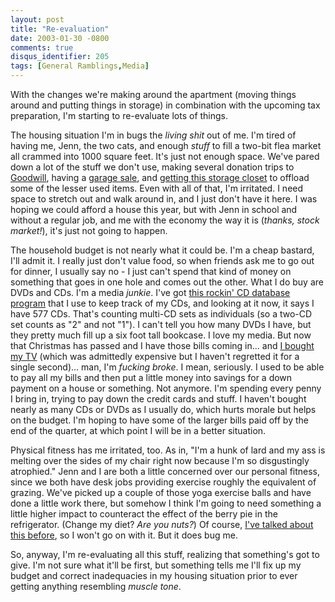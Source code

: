 ```yaml
---
layout: post
title: "Re-evaluation"
date: 2003-01-30 -0800
comments: true
disqus_identifier: 205
tags: [General Ramblings,Media]
---
```

With the changes we're making around the apartment (moving things around
and putting things in storage) in combination with the upcoming tax
preparation, I'm starting to re-evaluate lots of things.
 
 The housing situation I'm in bugs the *living shit* out of me. I'm
tired of having me, Jenn, the two cats, and enough *stuff* to fill a
two-bit flea market all crammed into 1000 square feet. It's just not
enough space. We've pared down a lot of the stuff we don't use, making
several donation trips to [Goodwill](http://www.goodwill.org/), having a
[garage sale](/archive/2002/09/16/warm-thrill-of-confusion.aspx), and
[getting this storage
closet](/archive/2003/01/27/bits-and-pieces-from-deep-down.aspx) to
offload some of the lesser used items. Even with all of that, I'm
irritated. I need space to stretch out and walk around in, and I just
don't have it here. I was hoping we could afford a house this year, but
with Jenn in school and without a regular job, and me with the economy
the way it is (*thanks, stock market!*), it's just not going to happen.
 
 The household budget is not nearly what it could be. I'm a cheap
bastard, I'll admit it. I really just don't value food, so when friends
ask me to go out for dinner, I usually say no - I just can't spend that
kind of money on something that goes in one hole and comes out the
other. What I do buy are DVDs and CDs. I'm a media *junkie*. I've got
[this rockin' CD database program](http://www.base40.com/) that I use to
keep track of my CDs, and looking at it now, it says I have 577 CDs.
That's counting multi-CD sets as individuals (so a two-CD set counts as
"2" and not "1"). I can't tell you how many DVDs I have, but they pretty
much fill up a six foot tall bookcase. I love my media. But now that
Christmas has passed and I have those bills coming in... and [I bought
my TV](/archive/2002/10/07/a-forty-inch-weekend.aspx) (which was
admittedly expensive but I haven't regretted it for a single second)...
man, I'm *fucking broke*. I mean, seriously. I used to be able to pay
all my bills and then put a little money into savings for a down payment
on a house or something. Not anymore. I'm spending every penny I bring
in, trying to pay down the credit cards and stuff. I haven't bought
nearly as many CDs or DVDs as I usually do, which hurts morale but helps
on the budget. I'm hoping to have some of the larger bills paid off by
the end of the quarter, at which point I will be in a better situation.
 
 Physical fitness has me irritated, too. As in, "I'm a hunk of lard and
my ass is melting over the sides of my chair right now because I'm so
disgustingly atrophied." Jenn and I are both a little concerned over our
personal fitness, since we both have desk jobs providing exercise
roughly the equivalent of grazing. We've picked up a couple of those
yoga exercise balls and have done a little work there, but somehow I
think I'm going to need something a little higher impact to counteract
the effect of the berry pie in the refrigerator. (Change my diet? *Are
you nuts?*) Of course, [I've talked about this
before](/archive/2002/08/16/pathetic.aspx), so I won't go on with it.
But it does bug me.
 
 So, anyway, I'm re-evaluating all this stuff, realizing that
something's got to give. I'm not sure what it'll be first, but something
tells me I'll fix up my budget and correct inadequacies in my housing
situation prior to ever getting anything resembling *muscle tone*.
